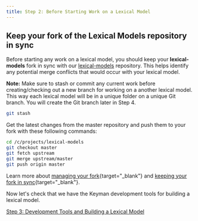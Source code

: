 ```yaml
---
title: Step 2: Before Starting Work on a Lexical Model
---
```

  
## Keep your fork of the Lexical Models repository in sync

Before starting any work on a lexical model, you should keep your
**lexical-models** fork in sync with our
[lexical-models](https://github.com/keymanapp/lexical-models)
repository. This helps identify any potential merge conflicts that would
occur with your lexical model.

**Note:** Make sure to stash or commit any current work before
creating/checking out a new branch for working on a another lexical
model. This way each lexical model will be in a unique folder on a
unique Git branch. You will create the Git branch later in Step 4.

``` bash
git stash
```

  

Get the latest changes from the master repository and push them to your
fork with these following commands:

``` bash
cd /c/projects/lexical-models
git checkout master
git fetch upstream
git merge upstream/master
git push origin master
```

Learn more about [managing your
fork](https://help.github.com/articles/fork-a-repo/){target="_blank"}
and [keeping your fork in
sync](https://help.github.com/articles/syncing-a-fork/){target="_blank"}.

Now let's check that we have the Keyman development tools for building a
lexical model.

[Step 3: Development Tools and Building a Lexical Model](step-3.php)
